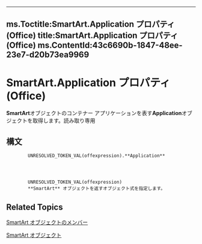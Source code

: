 

---
ms.Toctitle:SmartArt.Application プロパティ (Office)
title:SmartArt.Application プロパティ (Office)
ms.ContentId:43c6690b-1847-48ee-23e7-d20b73ea9969
---
# SmartArt.Application プロパティ (Office)




**SmartArt**オブジェクトのコンテナー アプリケーションを表す**Application**オブジェクトを取得します。読み取り専用

## 構文

            UNRESOLVED_TOKEN_VAL(offexpression).**Application**




            UNRESOLVED_TOKEN_VAL(offexpression)
            **SmartArt** オブジェクトを返すオブジェクト式を指定します。



## Related Topics

[SmartArt オブジェクトのメンバー](60a9e7bf-8948-2c30-f206-61e7c46c1928.md)

[SmartArt オブジェクト](24332c9b-87c9-7678-9d9f-9e25f2370afc.md)




